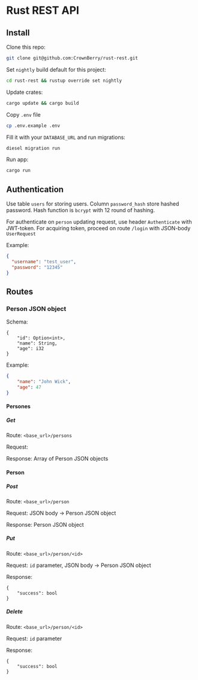 # Rust REST API 

## Install

Clone this repo:
```bash
git clone git@github.com:CrownBerry/rust-rest.git
```
Set `nightly` build default for this project:
```bash
cd rust-rest && rustup override set nightly
```
Update crates:
```bash
cargo update && cargo build
```
Copy `.env` file
```bash
cp .env.example .env
```
Fill it with your `DATABASE_URL` and run migrations:
```bash
diesel migration run
```
Run app:
```bash
cargo run
```
## Authentication

Use table `users` for storing users. Column `password_hash` store hashed password. 
Hash function is `bcrypt` with 12 round of hashing.

For authenticate on `person` updating request, use header `Authenticate` with JWT-token.
For acquiring token, proceed on route `/login` with JSON-body `UserRequest`

Example:
```json
{
  "username": "test_user",
  "password": "12345"
}
```

## Routes
### Person JSON object
Schema:
```
{
    "id": Option<int>,
    "name": String,
    "age": i32
}
```
Example:
```json
{
    "name": "John Wick",
    "age": 47
}
```
#### Persones
##### Get
Route: `<base_url>/persons`

Request:

Response: Array of Person JSON objects

#### Person
##### Post
Route: `<base_url>/person`

Request: JSON body -> Person JSON object

Response: Person JSON object
##### Put
Route: `<base_url>/person/<id>`

Request: `id` parameter, JSON body -> Person JSON object

Response:
```
{
    "success": bool
}
```
##### Delete
Route: `<base_url>/person/<id>`

Request: `id` parameter

Response:
```
{
    "success": bool
}
```
